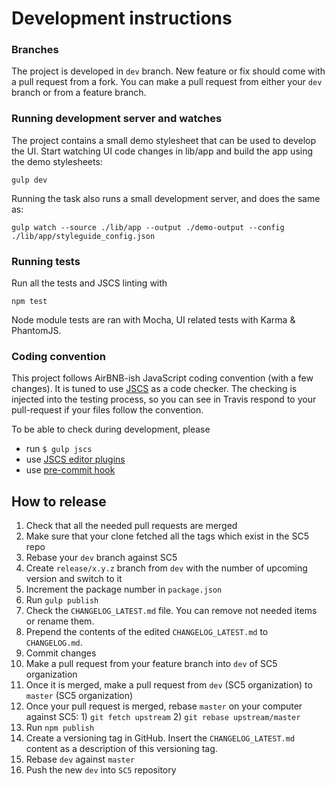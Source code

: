 # Development instructions

### Branches
The project is developed in `dev` branch. New feature or fix should come with a pull request from a fork. You can make a
pull request from either your `dev` branch or from a feature branch.

### Running development server and watches

The project contains a small demo stylesheet that can be used to develop the UI.
Start watching UI code changes in lib/app and build the app using the demo stylesheets:

    gulp dev

Running the task also runs a small development server, and does the same as:

    gulp watch --source ./lib/app --output ./demo-output --config ./lib/app/styleguide_config.json

### Running tests

Run all the tests and JSCS linting with

    npm test

Node module tests are ran with Mocha, UI related tests with Karma & PhantomJS.

### Coding convention

This project follows AirBNB-ish JavaScript coding convention (with a few changes). It is tuned to use [JSCS]() as a code
checker. The checking is injected into the testing process, so you can see in Travis respond to your pull-request if your
files follow the convention.

To be able to check during development, please

* run `$ gulp jscs`
* use [JSCS editor plugins](https://github.com/jscs-dev/node-jscs#friendly-packages)
* use [pre-commit hook](https://github.com/SC5/sc5-configurations/tree/master/.githooks/pre-commit)

## How to release

1. Check that all the needed pull requests are merged
1. Make sure that your clone fetched all the tags which exist in the SC5 repo
1. Rebase your `dev` branch against SC5
1. Create `release/x.y.z` branch from `dev`  with the number of upcoming version and switch to it
1. Increment the package number in `package.json`
1. Run `gulp publish`
1. Check the `CHANGELOG_LATEST.md` file. You can remove not needed items or rename them.
1. Prepend the contents of the edited `CHANGELOG_LATEST.md` to `CHANGELOG.md`.
1. Commit changes
1. Make a pull request from your feature branch into `dev` of SC5 organization
1. Once it is merged, make a pull request from `dev` (SC5 organization) to `master` (SC5 organization)
1. Once your pull request is merged, rebase `master` on your computer against SC5: 1) `git fetch upstream` 2) `git
   rebase upstream/master`
1. Run `npm publish`
1. Create a versioning tag in GitHub. Insert the `CHANGELOG_LATEST.md` content as a description of this versioning tag.
1. Rebase `dev` against `master`
1. Push the new `dev` into `SC5` repository
